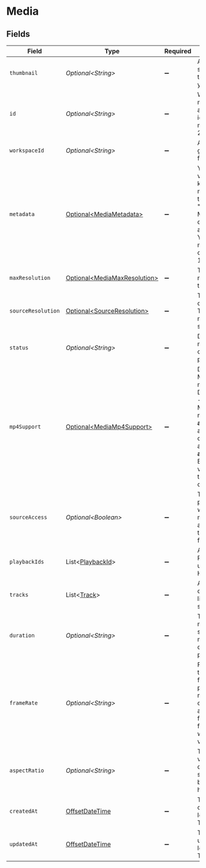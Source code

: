 # Media


## Fields

| Field                                                                                                                                                                                                                                                                                                                             | Type                                                                                                                                                                                                                                                                                                                              | Required                                                                                                                                                                                                                                                                                                                          | Description                                                                                                                                                                                                                                                                                                                       | Example                                                                                                                                                                                                                                                                                                                           |
| --------------------------------------------------------------------------------------------------------------------------------------------------------------------------------------------------------------------------------------------------------------------------------------------------------------------------------- | --------------------------------------------------------------------------------------------------------------------------------------------------------------------------------------------------------------------------------------------------------------------------------------------------------------------------------- | --------------------------------------------------------------------------------------------------------------------------------------------------------------------------------------------------------------------------------------------------------------------------------------------------------------------------------- | --------------------------------------------------------------------------------------------------------------------------------------------------------------------------------------------------------------------------------------------------------------------------------------------------------------------------------- | --------------------------------------------------------------------------------------------------------------------------------------------------------------------------------------------------------------------------------------------------------------------------------------------------------------------------------- |
| `thumbnail`                                                                                                                                                                                                                                                                                                                       | *Optional\<String>*                                                                                                                                                                                                                                                                                                               | :heavy_minus_sign:                                                                                                                                                                                                                                                                                                                | A video thumbnail is a still image that acts as the preview image for your video.                                                                                                                                                                                                                                                 | https://images.fastpix.io/6b13fdaf-f9ac-4970-a13b-01ea417e8783/thumbnail.png                                                                                                                                                                                                                                                      |
| `id`                                                                                                                                                                                                                                                                                                                              | *Optional\<String>*                                                                                                                                                                                                                                                                                                               | :heavy_minus_sign:                                                                                                                                                                                                                                                                                                                | When creating the media, FastPix assigns a universally unique identifier with a maximum length of 255 characters.                                                                                                                                                                                                                 | 3fa85f64-5717-4562-b3fc-2c963f66afa6                                                                                                                                                                                                                                                                                              |
| `workspaceId`                                                                                                                                                                                                                                                                                                                     | *Optional\<String>*                                                                                                                                                                                                                                                                                                               | :heavy_minus_sign:                                                                                                                                                                                                                                                                                                                | A unique identifier is generated by FastPix for the workspace.                                                                                                                                                                                                                                                                    | 5ta85f64-5717-4562-b3fc-2c963f66afa6                                                                                                                                                                                                                                                                                              |
| `metadata`                                                                                                                                                                                                                                                                                                                        | [Optional\<MediaMetadata>](../../models/components/MediaMetadata.md)                                                                                                                                                                                                                                                              | :heavy_minus_sign:                                                                                                                                                                                                                                                                                                                | You can search for videos with specific key value pairs using metadata, when you tag a video in "key" : "value" pairs. Dynamic Metadata allows you to define a key that allows any value pair. You can have maximum of 255 characters and upto 10 entries are allowed.                                                            | {<br/>"key1": "value1"<br/>}                                                                                                                                                                                                                                                                                                      |
| `maxResolution`                                                                                                                                                                                                                                                                                                                   | [Optional\<MediaMaxResolution>](../../models/components/MediaMaxResolution.md)                                                                                                                                                                                                                                                    | :heavy_minus_sign:                                                                                                                                                                                                                                                                                                                | The maximum resolution specified by the user for the media.                                                                                                                                                                                                                                                                       | 1080p                                                                                                                                                                                                                                                                                                                             |
| `sourceResolution`                                                                                                                                                                                                                                                                                                                | [Optional\<SourceResolution>](../../models/components/SourceResolution.md)                                                                                                                                                                                                                                                        | :heavy_minus_sign:                                                                                                                                                                                                                                                                                                                | The actual resolution of the uploaded media. This represents the native quality of the source media.                                                                                                                                                                                                                              | 1080p                                                                                                                                                                                                                                                                                                                             |
| `status`                                                                                                                                                                                                                                                                                                                          | *Optional\<String>*                                                                                                                                                                                                                                                                                                               | :heavy_minus_sign:                                                                                                                                                                                                                                                                                                                | Determines the media's status, which can be one of the possible values.                                                                                                                                                                                                                                                           | preparing                                                                                                                                                                                                                                                                                                                         |
| `mp4Support`                                                                                                                                                                                                                                                                                                                      | [Optional\<MediaMp4Support>](../../models/components/MediaMp4Support.md)                                                                                                                                                                                                                                                          | :heavy_minus_sign:                                                                                                                                                                                                                                                                                                                | Determines the type of MP4 support for the media.   - **none**: Disables MP4 support.   - **capped_4k**: Enables MP4 downloads with resolutions up to 4K.   - **audioOnly**: Provides an MP4 stream containing only the audio.   - **audioOnly,capped_4k**: Enables both MP4 video downloads (up to 4K) and an audio-only stream. | capped_4k                                                                                                                                                                                                                                                                                                                         |
| `sourceAccess`                                                                                                                                                                                                                                                                                                                    | *Optional\<Boolean>*                                                                                                                                                                                                                                                                                                              | :heavy_minus_sign:                                                                                                                                                                                                                                                                                                                | The sourceAccess parameter determines whether the original media file is accessible. Set to true to enable access or false to restrict it                                                                                                                                                                                         | true                                                                                                                                                                                                                                                                                                                              |
| `playbackIds`                                                                                                                                                                                                                                                                                                                     | List\<[PlaybackId](../../models/components/PlaybackId.md)>                                                                                                                                                                                                                                                                        | :heavy_minus_sign:                                                                                                                                                                                                                                                                                                                | A collection of Playback ID objects utilized for crafting HLS playback URLs.                                                                                                                                                                                                                                                      |                                                                                                                                                                                                                                                                                                                                   |
| `tracks`                                                                                                                                                                                                                                                                                                                          | List\<[Track](../../models/components/Track.md)>                                                                                                                                                                                                                                                                                  | :heavy_minus_sign:                                                                                                                                                                                                                                                                                                                | A media consists of different media tracks, like video, audio, and subtitle, all combined.                                                                                                                                                                                                                                        |                                                                                                                                                                                                                                                                                                                                   |
| `duration`                                                                                                                                                                                                                                                                                                                        | *Optional\<String>*                                                                                                                                                                                                                                                                                                               | :heavy_minus_sign:                                                                                                                                                                                                                                                                                                                | The time span of the media, measured in seconds with a maximum allowable duration of 12 hours per individual media.                                                                                                                                                                                                               | 00:00:10                                                                                                                                                                                                                                                                                                                          |
| `frameRate`                                                                                                                                                                                                                                                                                                                       | *Optional\<String>*                                                                                                                                                                                                                                                                                                               | :heavy_minus_sign:                                                                                                                                                                                                                                                                                                                | Frame rate quantifies the speed at which frames are displayed per second. It represents the range of frames available for a specific track. If the frame rate of the input file is indeterminable, it will be indicated by a value of -1.                                                                                         | 30/1                                                                                                                                                                                                                                                                                                                              |
| `aspectRatio`                                                                                                                                                                                                                                                                                                                     | *Optional\<String>*                                                                                                                                                                                                                                                                                                               | :heavy_minus_sign:                                                                                                                                                                                                                                                                                                                | The aspect ratio of a video is a value that describes the relative shape of a video based on its width and height.                                                                                                                                                                                                                | 16:9                                                                                                                                                                                                                                                                                                                              |
| `createdAt`                                                                                                                                                                                                                                                                                                                       | [OffsetDateTime](https://docs.oracle.com/javase/8/docs/api/java/time/OffsetDateTime.html)                                                                                                                                                                                                                                         | :heavy_minus_sign:                                                                                                                                                                                                                                                                                                                | Time the media was created, defined as a localDateTime (UTC Time).                                                                                                                                                                                                                                                                | 2023-10-20T10:50:34.594302Z                                                                                                                                                                                                                                                                                                       |
| `updatedAt`                                                                                                                                                                                                                                                                                                                       | [OffsetDateTime](https://docs.oracle.com/javase/8/docs/api/java/time/OffsetDateTime.html)                                                                                                                                                                                                                                         | :heavy_minus_sign:                                                                                                                                                                                                                                                                                                                | Time the media was updated, defined as a localDateTime (UTC Time).                                                                                                                                                                                                                                                                | 2023-10-20T10:50:34.594302Z                                                                                                                                                                                                                                                                                                       |